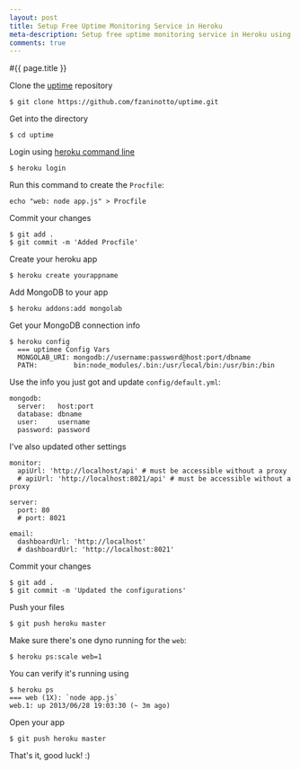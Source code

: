 ```yaml
---
layout: post
title: Setup Free Uptime Monitoring Service in Heroku
meta-description: Setup free uptime monitoring service in Heroku using free open source software
comments: true
---
```


#{{ page.title }}

Clone the [uptime](https://github.com/fzaninotto/uptime.git) repository

    $ git clone https://github.com/fzaninotto/uptime.git

Get into the directory

    $ cd uptime

Login using [heroku command line](https://devcenter.heroku.com/categories/command-line)

    $ heroku login

Run this command to create the `Procfile`:

    echo "web: node app.js" > Procfile

Commit your changes

    $ git add .
    $ git commit -m 'Added Procfile'

Create your heroku app

    $ heroku create yourappname

Add MongoDB to your app

    $ heroku addons:add mongolab

Get your MongoDB connection info

    $ heroku config
      === uptimee Config Vars
      MONGOLAB_URI: mongodb://username:password@host:port/dbname
      PATH:         bin:node_modules/.bin:/usr/local/bin:/usr/bin:/bin

Use the info you just got and update `config/default.yml`:

    mongodb:
      server:   host:port
      database: dbname
      user:     username
      password: password

I've also updated other settings

    monitor:
      apiUrl: 'http://localhost/api' # must be accessible without a proxy
      # apiUrl: 'http://localhost:8021/api' # must be accessible without a proxy

    server:
      port: 80
      # port: 8021

    email:
      dashboardUrl: 'http://localhost'
      # dashboardUrl: 'http://localhost:8021'

Commit your changes

    $ git add .
    $ git commit -m 'Updated the configurations'

Push your files

    $ git push heroku master

Make sure there's one dyno running for the `web`:

    $ heroku ps:scale web=1

You can verify it's running using

    $ heroku ps
    === web (1X): `node app.js`
    web.1: up 2013/06/28 19:03:30 (~ 3m ago)

Open your app

    $ git push heroku master

That's it, good luck! :)

